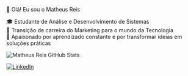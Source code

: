 👋 Olá! Eu sou o Matheus Reis  

🎓 Estudante de Análise e Desenvolvimento de Sistemas  
🔄 Transição de carreira do Marketing para o mundo da Tecnologia  
🚀 Apaixonado por aprendizado constante e por transformar ideias em soluções práticas

![Matheus Reis GitHub Stats](https://github-readme-stats.vercel.app/api?username=matheusreisn&show_icons=true&theme=radical&hide_title=true&include_all_commits=true&count_private=true)



[![LinkedIn](https://img.shields.io/badge/-LinkedIn-0A66C2?style=flat&logo=linkedin&logoColor=white)](https://www.linkedin.com/in/matheus-reis-052a3620a/)
